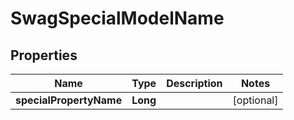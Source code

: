 
# SwagSpecialModelName

## Properties
Name | Type | Description | Notes
------------ | ------------- | ------------- | -------------
**specialPropertyName** | **Long** |  |  [optional]



